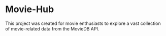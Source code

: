 # Movie-Hub
This project was created for movie enthusiasts to explore a vast collection of movie-related data from the MovieDB API.
